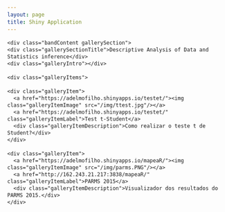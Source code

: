 ```yaml
---
layout: page
title: Shiny Application
---
```



<div class="band full">

	<div class="bandContent gallerySection">
	<div class="gallerySectionTitle">Descriptive Analysis of Data and Statistics inference</div>
	<div class="galleryIntro"></div>

	<div class="galleryItems">

	<div class="galleryItem">
	  <a href="https://adelmofilho.shinyapps.io/testet/"><img class="galleryItemImage" src="/img/ttest.jpg"/></a>
	  <a href="https://adelmofilho.shinyapps.io/testet/" class="galleryItemLabel">Test t-Student</a>
	  <div class="galleryItemDescription">Como realizar o teste t de Student?</div>
	</div>

	<div class="galleryItem">
	  <a href="https://adelmofilho.shinyapps.io/mapeaR/"><img class="galleryItemImage" src="/img/parms.PNG"/></a>
	  <a href="http://162.243.21.217:3838/mapeaR/" class="galleryItemLabel">PARMS 2015</a>
	  <div class="galleryItemDescription">Visualizador dos resultados do PARMS 2015.</div>
	</div>
	
  </div>
